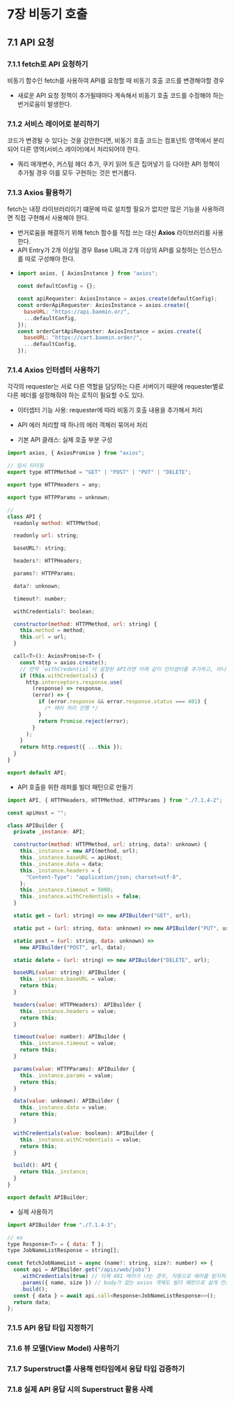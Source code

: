 # 7장 비동기 호출

## 7.1 API 요청

### 7.1.1 fetch로 API 요청하기
비동기 함수인 fetch를 사용하여 API를 요청할 때 비동기 호출 코드를 변경해야할 경우
  - 새로운 API 요청 정책이 추가될때마다 계속해서 비동기 호출 코드를 수정해야 하는 번거로움이 발생한다.

### 7.1.2 서비스 레이어로 분리하기
코드가 변경될 수 있다는 것을 감안한다면, 비동기 호출 코드는 컴포넌트 영역에서 분리되어 다른 영역(서비스 레이어)에서 처리되어야 한다.
 - 쿼리 매개변수, 커스텀 헤더 추가, 쿠키 읽어 토큰 집어넣기 등 다야한 API 정책이 추가될 경우 이를 모두 구현하는 것은 번거롭다.

### 7.1.3 Axios 활용하기
fetch는 내장 라이브러리이기 떄문에 따로 설치할 필요가 없지만 많은 기능을 사용하려면 직접 구현해서 사용해야 한다.
- 번거로움을 해결하기 위해 fetch 함수를 직접 쓰는 대신 **Axios** 라이브러리를 사용한다.
- API Entry가 2개 이상일 경우 Base URL과 2개 이상의 API를 요청하는 인스턴스를 따로 구성해야 한다.
- ```jsx
  import axios, { AxiosInstance } from "axios";

  const defaultConfig = {};
  
  const apiRequester: AxiosInstance = axios.create(defaultConfig);
  const orderApiRequester: AxiosInstance = axios.create({
    baseURL: "https://api.baemin.or/",
    ...defaultConfig,
  });
  const orderCartApiRequester: AxiosInstance = axios.create({
    baseURL: "https://cart.baemin.order/",
    ...defaultConfig,
  });
  ```

### 7.1.4 Axios 인터셉터 사용하기
각각의 requester는 서로 다른 역할을 담당하는 다른 서버이기 때문에 requester별로 다른 헤더를 설정해줘야 하는 로직이 필요할 수도 있다.
  - 이터셉터 기능 사용: requester에 따라 비동기 호출 내용을 추가해서 처리
  - API 에러 처리할 때 하나의 에러 객체러 묶어서 처리

- 기본 API 클래스: 실제 호출 부분 구성
```jsx
import axios, { AxiosPromise } from "axios";

// 임시 타이핑
export type HTTPMethod = "GET" | "POST" | "PUT" | "DELETE";

export type HTTPHeaders = any;

export type HTTPParams = unknown;

//
class API {
  readonly method: HTTPMethod;

  readonly url: string;

  baseURL?: string;

  headers?: HTTPHeaders;

  params?: HTTPParams;

  data?: unknown;

  timeout?: number;

  withCredentials?: boolean;

  constructor(method: HTTPMethod, url: string) {
    this.method = method;
    this.url = url;
  }

  call<T>(): AxiosPromise<T> {
    const http = axios.create();
    // 만약 `withCredential`이 설정된 API라면 아래 같이 인터셉터를 추가하고, 아니라면 인터셉터 를 사용하지 않음
    if (this.withCredentials) {
      http.interceptors.response.use(
        (response) => response,
        (error) => {
          if (error.response && error.response.status === 401) {
            /* 에러 처리 진행 */
          }
          return Promise.reject(error);
        }
      );
    }
    return http.request({ ...this });
  }
}

export default API;
```
- API 호출을 위한 래퍼를 빌더 패턴으로 만들기
```jsx
import API, { HTTPHeaders, HTTPMethod, HTTPParams } from "./7.1.4-2";

const apiHost = "";

class APIBuilder {
  private _instance: API;

  constructor(method: HTTPMethod, url: string, data?: unknown) {
    this._instance = new API(method, url);
    this._instance.baseURL = apiHost;
    this._instance.data = data;
    this._instance.headers = {
      "Content-Type": "application/json; charset=utf-8",
    };
    this._instance.timeout = 5000;
    this._instance.withCredentials = false;
  }

  static get = (url: string) => new APIBuilder("GET", url);

  static put = (url: string, data: unknown) => new APIBuilder("PUT", url, data);

  static post = (url: string, data: unknown) =>
    new APIBuilder("POST", url, data);

  static delete = (url: string) => new APIBuilder("DELETE", url);

  baseURL(value: string): APIBuilder {
    this._instance.baseURL = value;
    return this;
  }

  headers(value: HTTPHeaders): APIBuilder {
    this._instance.headers = value;
    return this;
  }

  timeout(value: number): APIBuilder {
    this._instance.timeout = value;
    return this;
  }

  params(value: HTTPParams): APIBuilder {
    this._instance.params = value;
    return this;
  }

  data(value: unknown): APIBuilder {
    this._instance.data = value;
    return this;
  }

  withCredentials(value: boolean): APIBuilder {
    this._instance.withCredentials = value;
    return this;
  }

  build(): API {
    return this._instance;
  }
}

export default APIBuilder;
```
- 실제 사용하기
```jsx
import APIBuilder from "./7.1.4-3";

// ex
type Response<T> = { data: T };
type JobNameListResponse = string[];

const fetchJobNameList = async (name?: string, size?: number) => {
  const api = APIBuilder.get("/apis/web/jobs")
    .withCredentials(true) // 이제 401 에러가 나는 경우, 자동으로 에러를 탐지하는 인터셉터를 사용하게 된다
    .params({ name, size }) // body가 없는 axios 객체도 빌더 패턴으로 쉽게 만들 수 있다
    .build();
  const { data } = await api.call<Response<JobNameListResponse>>();
  return data;
};
```


### 7.1.5 API 응답 타입 지정하기

### 7.1.6 뷰 모델(View Model) 사용하기

### 7.1.7 Superstruct를 사용해 런타임에서 응답 타입 검증하기

### 7.1.8 실제 API 응답 시의 Superstruct 활용 사례
